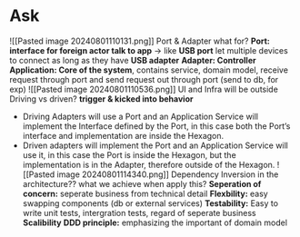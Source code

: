 # Ask
![[Pasted image 20240801110131.png]]
Port & Adapter what for?
**Port: interface for foreign actor talk to app** -> like **USB port** let multiple devices to connect as long as they have **USB adapter**
**Adapter: Controller**
**Application: Core of the system**, contains service, domain model, receive request through port and send request out through port (send to db, for exp)
![[Pasted image 20240801110536.png]]
UI and Infra will be outside
Driving vs driven? **trigger & kicked into behavior**
- Driving Adapters will use a Port and an Application Service will implement the Interface defined by the Port, in this case both the Port’s interface and implementation are inside the Hexagon.
- Driven adapters will implement the Port and an Application Service will use it, in this case the Port is inside the Hexagon, but the implementation is in the Adapter, therefore outside of the Hexagon.
![[Pasted image 20240801114340.png]]
Dependency Inversion in the architecture??
what we achieve when apply this? 
**Seperation of concern:** seperate business from technical detail
**Flexbility:** easy swapping components (db or external services)
**Testability:** Easy to write unit tests, intergration tests, regard of seperate business
**Scalibility**
**DDD principle:** emphasizing the important of domain model
